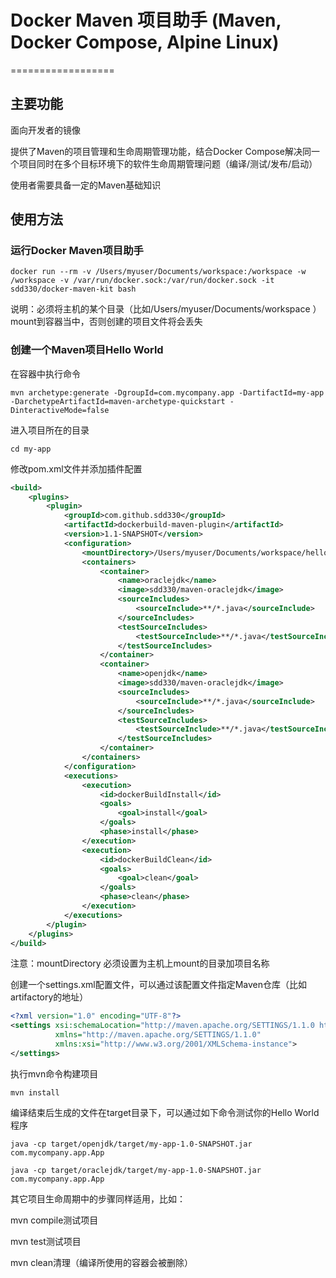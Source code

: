 # Docker Maven 项目助手 (Maven, Docker Compose, Alpine Linux)
==================

## 主要功能 ##

面向开发者的镜像

提供了Maven的项目管理和生命周期管理功能，结合Docker Compose解决同一个项目同时在多个目标环境下的软件生命周期管理问题（编译/测试/发布/启动）

使用者需要具备一定的Maven基础知识

## 使用方法 ##

### 运行Docker Maven项目助手 ###
```shell
docker run --rm -v /Users/myuser/Documents/workspace:/workspace -w /workspace -v /var/run/docker.sock:/var/run/docker.sock -it sdd330/docker-maven-kit bash
```

说明：必须将主机的某个目录（比如/Users/myuser/Documents/workspace
 ）mount到容器当中，否则创建的项目文件将会丢失

### 创建一个Maven项目Hello World ###

在容器中执行命令
```shell
mvn archetype:generate -DgroupId=com.mycompany.app -DartifactId=my-app -DarchetypeArtifactId=maven-archetype-quickstart -DinteractiveMode=false
```

进入项目所在的目录
```shell
cd my-app
```

修改pom.xml文件并添加插件配置
```xml
<build>
	<plugins>
		<plugin>
			<groupId>com.github.sdd330</groupId>
			<artifactId>dockerbuild-maven-plugin</artifactId>
			<version>1.1-SNAPSHOT</version>
			<configuration>
				<mountDirectory>/Users/myuser/Documents/workspace/hello</mountDirectory>
				<containers>
					<container>
						<name>oraclejdk</name>
						<image>sdd330/maven-oraclejdk</image>
						<sourceIncludes>
							<sourceInclude>**/*.java</sourceInclude>
						</sourceIncludes>
						<testSourceIncludes>
							<testSourceInclude>**/*.java</testSourceInclude>
						</testSourceIncludes>
					</container>
					<container>
						<name>openjdk</name>
						<image>sdd330/maven-oraclejdk</image>
						<sourceIncludes>
							<sourceInclude>**/*.java</sourceInclude>
						</sourceIncludes>
						<testSourceIncludes>
							<testSourceInclude>**/*.java</testSourceInclude>
						</testSourceIncludes>
					</container>
				</containers>
			</configuration>
			<executions>
				<execution>
					<id>dockerBuildInstall</id>
					<goals>
						<goal>install</goal>
					</goals>
					<phase>install</phase>
				</execution>
				<execution>
					<id>dockerBuildClean</id>
					<goals>
						<goal>clean</goal>
					</goals>
					<phase>clean</phase>
				</execution>
			</executions>
		</plugin>
	</plugins>
</build>
```

注意：mountDirectory 必须设置为主机上mount的目录加项目名称

创建一个settings.xml配置文件，可以通过该配置文件指定Maven仓库（比如artifactory的地址）
```xml
<?xml version="1.0" encoding="UTF-8"?>
<settings xsi:schemaLocation="http://maven.apache.org/SETTINGS/1.1.0 http://maven.apache.org/xsd/settings-1.1.0.xsd"
          xmlns="http://maven.apache.org/SETTINGS/1.1.0"
          xmlns:xsi="http://www.w3.org/2001/XMLSchema-instance">
</settings>
```

执行mvn命令构建项目
```shell
mvn install
```

编译结束后生成的文件在target目录下，可以通过如下命令测试你的Hello World程序
```shell
java -cp target/openjdk/target/my-app-1.0-SNAPSHOT.jar com.mycompany.app.App
```
```shell
java -cp target/oraclejdk/target/my-app-1.0-SNAPSHOT.jar com.mycompany.app.App
```

其它项目生命周期中的步骤同样适用，比如：

mvn compile测试项目

mvn test测试项目

mvn clean清理（编译所使用的容器会被删除）
